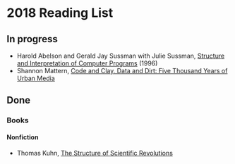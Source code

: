 # 2018 Reading List

## In progress

- Harold Abelson and Gerald Jay Sussman with Julie Sussman, [Structure and
  Interpretation of Computer Programs](https://mitpress.mit.edu/sicp/full-text/book/book.html)
  (1996)
- Shannon Mattern, [Code and Clay, Data and Dirt: Five Thousand Years of Urban
  Media](https://www.upress.umn.edu/book-division/books/code-and-clay-data-and-dirt)

## Done

### Books

#### Nonfiction

- Thomas Kuhn, [The Structure of Scientific
Revolutions](http://www.press.uchicago.edu/ucp/books/book/chicago/S/bo13179781.html)
